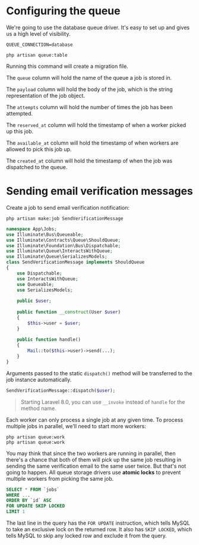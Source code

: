 # Configuring the queue

We're going to use the database queue driver. It's easy to set up and gives us a high level of visibility.

```
QUEUE_CONNECTION=database
```

```
php artisan queue:table
```

Running this command will create a migration file.

The `queue` column will hold the name of the queue a job is stored in.

The `payload` column will hold the body of the job, which is the string representation of the job object.

The `attempts` column will hold the number of times the job has been attempted.

The `reserved_at` column will hold the timestamp of when a worker picked up this job.

The `available_at` column will hold the timestamp of when workers are allowed to pick this job up.

The `created_at` column will hold the timestamp of when the job was dispatched to the queue.

# Sending email verification messages

Create a job to send email verification notification:

```
php artisan make:job SendVerificationMessage
```

```php
namespace App\Jobs;
use Illuminate\Bus\Queueable;
use Illuminate\Contracts\Queue\ShouldQueue;
use Illuminate\Foundation\Bus\Dispatchable;
use Illuminate\Queue\InteractsWithQueue;
use Illuminate\Queue\SerializesModels;
class SendVerificationMessage implements ShouldQueue
{
	use Dispatchable;
	use InteractsWithQueue;
	use Queueable;
	use SerializesModels;
	
	public $user;
	
	public function __construct(User $user)
	{
		$this->user = $user;
	}
	
	public function handle()
	{
		Mail::to($this->user)->send(...);
	}
}
```

Arguments passed to the static `dispatch()` method will be
transferred to the job instance automatically.

```php
SendVerificationMessage::dispatch($user);
```

> Starting Laravel 8.0, you can use `__invoke` instead of `handle` for the method name.

Each worker can only process a single job at any given time. To process multiple jobs in parallel, we'll need to start more workers:

```
php artisan queue:work
php artisan queue:work
```

You may think that since the two workers are running in parallel, then there's a chance that both of them will pick up the same job resulting in sending the same verification email to the same user twice. But that's not going to happen. All queue storage drivers use **atomic locks** to prevent multiple workers from picking the same job.

```sql
SELECT * FROM `jobs`
WHERE ...
ORDER BY `id` ASC
FOR UPDATE SKIP LOCKED
LIMIT 1
```

The last line in the query has the `FOR UPDATE` instruction, which tells MySQL to take an exclusive lock on the returned row. It also has `SKIP LOCKED`, which tells MySQL to skip any locked row and exclude it from the query.